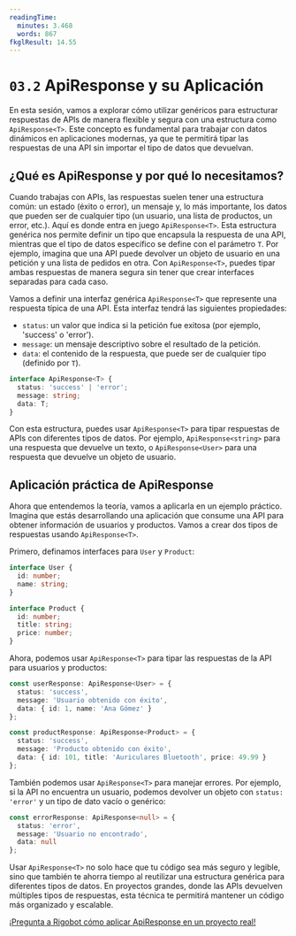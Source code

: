 ```yaml
---
readingTime:
  minutes: 3.468
  words: 867
fkglResult: 14.55
---
```


# `03.2` ApiResponse<T> y su Aplicación

En esta sesión, vamos a explorar cómo utilizar genéricos para estructurar respuestas de APIs de manera flexible y segura con una estructura como `ApiResponse<T>`. Este concepto es fundamental para trabajar con datos dinámicos en aplicaciones modernas, ya que te permitirá tipar las respuestas de una API sin importar el tipo de datos que devuelvan.



## ¿Qué es ApiResponse<T> y por qué lo necesitamos?

Cuando trabajas con APIs, las respuestas suelen tener una estructura común: un estado (éxito o error), un mensaje y, lo más importante, los datos que pueden ser de cualquier tipo (un usuario, una lista de productos, un error, etc.). Aquí es donde entra en juego `ApiResponse<T>`. Esta estructura genérica nos permite definir un tipo que encapsula la respuesta de una API, mientras que el tipo de datos específico se define con el parámetro `T`. Por ejemplo, imagina que una API puede devolver un objeto de usuario en una petición y una lista de pedidos en otra. Con `ApiResponse<T>`, puedes tipar ambas respuestas de manera segura sin tener que crear interfaces separadas para cada caso.





Vamos a definir una interfaz genérica `ApiResponse<T>` que represente una respuesta típica de una API. Esta interfaz tendrá las siguientes propiedades:

- `status`: un valor que indica si la petición fue exitosa (por ejemplo, 'success' o 'error').
- `message`: un mensaje descriptivo sobre el resultado de la petición.
- `data`: el contenido de la respuesta, que puede ser de cualquier tipo (definido por `T`).



```typescript
interface ApiResponse<T> {
  status: 'success' | 'error';
  message: string;
  data: T;
}
```

Con esta estructura, puedes usar `ApiResponse<T>` para tipar respuestas de APIs con diferentes tipos de datos. Por ejemplo, `ApiResponse<string>` para una respuesta que devuelve un texto, o `ApiResponse<User>` para una respuesta que devuelve un objeto de usuario.

## Aplicación práctica de ApiResponse<T>

Ahora que entendemos la teoría, vamos a aplicarla en un ejemplo práctico. Imagina que estás desarrollando una aplicación que consume una API para obtener información de usuarios y productos. Vamos a crear dos tipos de respuestas usando `ApiResponse<T>`.



Primero, definamos interfaces para `User` y `Product`:

```typescript
interface User {
  id: number;
  name: string;
}

interface Product {
  id: number;
  title: string;
  price: number;
}
```



Ahora, podemos usar `ApiResponse<T>` para tipar las respuestas de la API para usuarios y productos:

```typescript
const userResponse: ApiResponse<User> = {
  status: 'success',
  message: 'Usuario obtenido con éxito',
  data: { id: 1, name: 'Ana Gómez' }
};

const productResponse: ApiResponse<Product> = {
  status: 'success',
  message: 'Producto obtenido con éxito',
  data: { id: 101, title: 'Auriculares Bluetooth', price: 49.99 }
};
```



También podemos usar `ApiResponse<T>` para manejar errores. Por ejemplo, si la API no encuentra un usuario, podemos devolver un objeto con `status: 'error'` y un tipo de dato vacío o genérico:

```typescript
const errorResponse: ApiResponse<null> = {
  status: 'error',
  message: 'Usuario no encontrado',
  data: null
};
```



Usar `ApiResponse<T>` no solo hace que tu código sea más seguro y legible, sino que también te ahorra tiempo al reutilizar una estructura genérica para diferentes tipos de datos. En proyectos grandes, donde las APIs devuelven múltiples tipos de respuestas, esta técnica te permitirá mantener un código más organizado y escalable.
















[¡Pregunta a Rigobot cómo aplicar ApiResponse<T> en un proyecto real!](https://4geeks.com/ask?query=como-aplicar-apiresponse-en-un-proyecto-real)